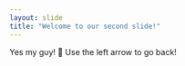 ```yaml
---
layout: slide
title: "Welcome to our second slide!"
---
```

Yes my guy! 🤙
Use the left arrow to go back!
